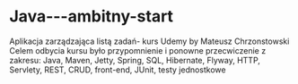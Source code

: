 # Java---ambitny-start
Aplikacja zarządzająca listą zadań- kurs Udemy by Mateusz Chrzonstowski
Celem odbycia kursu było przypomnienie i ponowne przecwiczenie z zakresu:
Java, Maven, Jetty, Spring, SQL, Hibernate, Flyway, HTTP, Servlety, REST, CRUD, front-end, JUnit, testy jednostkowe
